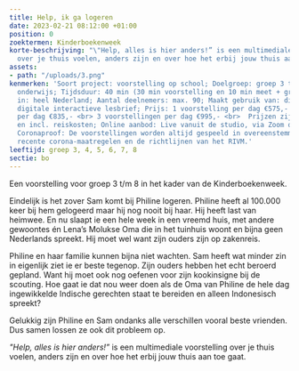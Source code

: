 ```yaml
---
title: Help, ik ga logeren
date: 2023-02-21 08:12:00 +01:00
position: 0
zoektermen: Kinderboekenweek
korte-beschrijving: "\"Help, alles is hier anders!” is een multimediale voorstelling
  over je thuis voelen, anders zijn en over hoe het erbij jouw thuis aan toe gaat. "
assets:
- path: "/uploads/3.png"
kenmerken: 'Soort project: voorstelling op school; Doelgroep: groep 3 t/m 8 ook speciaal
  onderwijs; Tijdsduur: 40 min (30 min voorstelling en 10 min meet + greet); Aangeboden
  in: heel Nederland; Aantal deelnemers: max. 90; Maakt gebruik van: digibord; Lesmateriaal:
  digitale interactieve lesbrief; Prijs: 1 voorstelling per dag €575,- <br> 2 voorstellingen
  per dag €835,- <br> 3 voorstellingen per dag €995,- <br>  Prijzen zijn excl. btw
  en incl. reiskosten; Online aanbod: Live vanuit de studio, via Zoom of Teams. ;
  Coronaproof: De voorstellingen worden altijd gespeeld in overeenstemming met de
  recente corona-maatregelen en de richtlijnen van het RIVM.'
leeftijd: groep 3, 4, 5, 6, 7, 8
sectie: bo
---
```


Een voorstelling voor groep 3 t/m 8 in het kader van de Kinderboekenweek.

Eindelijk is het zover Sam komt bij Philine logeren. Philine heeft al 100.000 keer bij hem gelogeerd maar hij nog nooit bij haar. Hij heeft last van heimwee. En nu slaapt ie een hele week in een vreemd huis, met andere gewoontes én Lena’s Molukse Oma die in het tuinhuis woont en bijna geen Nederlands spreekt. Hij moet wel want zijn ouders zijn op zakenreis.

Philine en haar familie kunnen bijna niet wachten. Sam heeft wat minder zin in eigenlijk ziet ie er beste tegenop. Zijn ouders hebben het echt beroerd gepland. Want hij moet ook nog oefenen voor zijn kookinsigne bij de scouting. Hoe gaat ie dat nou weer doen als de Oma van Philine de hele dag ingewikkelde Indische gerechten staat te bereiden en alleen Indonesisch spreekt? 

Gelukkig zijn Philine en Sam ondanks alle verschillen vooral beste vrienden. Dus samen lossen ze ook dit probleem op. 

*"Help, alles is hier anders!”* is een multimediale voorstelling over je thuis voelen, anders zijn en over hoe het erbij jouw thuis aan toe gaat. 